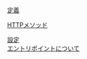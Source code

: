 [定義](定義.md)  

[HTTPメソッド](httpメソッド.md)  

[設定](../サーバー/設定/エントリポイント.md)  
[エントリポイントについて](エントリポイントについて.md)  
